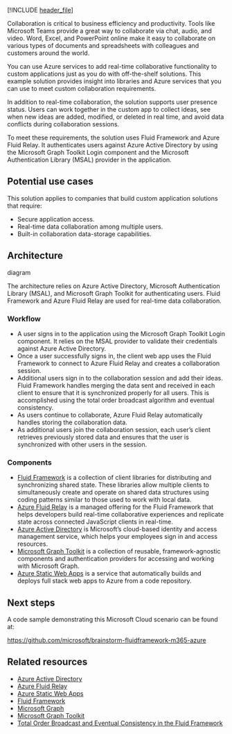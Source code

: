 [!INCLUDE [header_file](../../../includes/header.md)]

Collaboration is critical to business efficiency and productivity. Tools like Microsoft Teams provide a great way to collaborate via chat, audio, and video. Word, Excel, and PowerPoint online make it easy to collaborate on various types of documents and spreadsheets with colleagues and customers around the world.  

You can use Azure services to add real-time collaborative functionality to custom applications just as you do with  off-the-shelf solutions. This example solution provides insight into libraries and Azure services that you can use to meet custom collaboration requirements. 

In addition to real-time collaboration, the solution supports user presence status. Users can work together in the custom app to collect ideas, see when new ideas are added, modified, or deleted in real time, and avoid data conflicts during collaboration sessions. 

To meet these requirements, the solution uses Fluid Framework and Azure Fluid Relay. It authenticates users against Azure Active Directory by using the Microsoft Graph Toolkit Login component and the Microsoft Authentication Library (MSAL) provider in the application.

## Potential use cases
This solution applies to companies that build custom application solutions that require:
- Secure application access.
- Real-time data collaboration among multiple users.
- Built-in collaboration data-storage capabilities.

## Architecture

diagram 

The architecture relies on Azure Active Directory, Microsoft Authentication Library (MSAL), and Microsoft Graph Toolkit for authenticating users. Fluid Framework and Azure Fluid Relay are used for real-time data collaboration.

### Workflow
- A user signs in to the application using the Microsoft Graph Toolkit Login component. It relies on the MSAL provider to validate their credentials against Azure Active Directory.
- Once a user successfully signs in, the client web app uses the Fluid Framework to connect to Azure Fluid Relay and creates a collaboration session.
- Additional users sign in to the collaboration session and add their ideas. Fluid Framework handles merging the data sent and received in each client to ensure that it is synchronized properly for all users. This is accomplished using the total order broadcast algorithm and eventual consistency.  
- As users continue to collaborate, Azure Fluid Relay automatically handles storing the collaboration data. 
- As additional users join the collaboration session, each user’s client retrieves previously stored data and ensures that the user is synchronized with other users in the session.

### Components
- [Fluid Framework](https://www.fluidframework.com) is a collection of client libraries for distributing and synchronizing shared state. These libraries allow multiple clients to simultaneously create and operate on shared data structures using coding patterns similar to those used to work with local data.
- [Azure Fluid Relay](https://docs.microsoft.com/azure/azure-fluid-relay) is a managed offering for the Fluid Framework that helps developers build real-time collaborative experiences and replicate state across connected JavaScript clients in real-time.
- [Azure Active Directory](https://docs.microsoft.com/azure/active-directory/fundamentals/active-directory-whatis) is Microsoft’s cloud-based identity and access management service, which helps your employees sign in and access resources.
- [Microsoft Graph Toolkit](https://docs.microsoft.com/graph/toolkit/overview) is a collection of reusable, framework-agnostic components and authentication providers for accessing and working with Microsoft Graph.
- [Azure Static Web Apps](https://docs.microsoft.com/azure/static-web-apps/overview) is a service that automatically builds and deploys full stack web apps to Azure from a code repository.

## Next steps 
A code sample demonstrating this Microsoft Cloud scenario can be found at:

https://github.com/microsoft/brainstorm-fluidframework-m365-azure  

## Related resources
- [Azure Active Directory](https://docs.microsoft.com/azure/active-directory/fundamentals)
- [Azure Fluid Relay](https://docs.microsoft.com/azure/azure-fluid-relay)
- [Azure Static Web Apps](https://docs.microsoft.com/azure/static-web-apps/overview)
- [Fluid Framework](https://fluidframework.com)
- [Microsoft Graph](https://docs.microsoft.com/graph/overview)
- [Microsoft Graph Toolkit](https://docs.microsoft.com/graph/toolkit/overview)
- [Total Order Broadcast and Eventual Consistency in the Fluid Framework](https://fluidframework.com/docs/concepts/tob/)